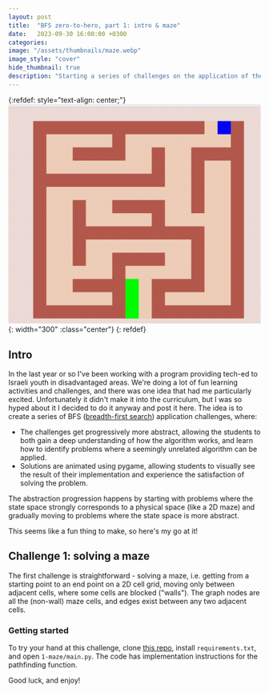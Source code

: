 ```yaml
---
layout: post
title:  "BFS zero-to-hero, part 1: intro & maze"
date:   2023-09-30 16:00:00 +0300
categories:
image: "/assets/thumbnails/maze.webp"
image_style: "cover"
hide_thumbnail: true
description: "Starting a series of challenges on the application of the BFS algorithm"
---
```


{:refdef: style="text-align: center;"}
![Using BFS to solve a maze](/assets/bfs-zero-to-hero/maze_bfs.gif){: width="300" :class="center"}
{: refdef}

## Intro
In the last year or so I've been working with a program providing tech-ed
to Israeli youth in disadvantaged areas. We're doing a lot of fun learning activities and challenges,
and there was one idea that had me particularly excited. Unfortunately it didn't make it into the
curriculum, but I was so hyped about it I decided to do it anyway and post it here. The idea is
to create a series of BFS ([breadth-first search](https://en.wikipedia.org/wiki/Breadth-first_search)) application challenges, where:
* The challenges get progressively more abstract, allowing the students to both gain a deep understanding of how the algorithm works, and learn how to identify problems where a seemingly unrelated algorithm can be applied. 
* Solutions are animated using pygame, allowing students to visually see the result of their implementation and experience the satisfaction of solving the problem.

The abstraction progression happens by starting with problems where the state space strongly corresponds to a physical space (like a 2D maze)
and gradually moving to problems where the state space is more abstract. 

This seems like a fun thing to make, so here's my go at it!

## Challenge 1: solving a maze
The first challenge is straightforward - solving a maze, i.e. getting from a starting point to an end point on a 2D cell grid,
moving only between adjacent cells, where some cells are blocked ("walls").
The graph nodes are all the (non-wall) maze cells, and edges exist between any two adjacent cells.

### Getting started
To try your hand at this challenge, clone [this repo](https://github.com/andersource/bfs-zero-to-hero),
install `requirements.txt`, and open `1-maze/main.py`. The code has implementation instructions for the pathfinding function.

Good luck, and enjoy!


